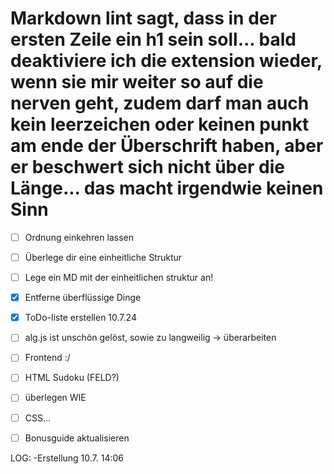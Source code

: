 # Markdown lint sagt, dass in der ersten Zeile ein h1 sein soll... bald deaktiviere ich die extension wieder, wenn sie mir weiter so auf die nerven geht, zudem darf man auch kein leerzeichen oder keinen punkt am ende der Überschrift haben, aber er beschwert sich nicht über die Länge... das macht irgendwie keinen Sinn

- [ ] Ordnung einkehren lassen
- [ ] Überlege dir eine einheitliche Struktur
- [ ] Lege ein MD mit der einheitlichen struktur an!
- [x] Entferne überflüssige Dinge
- [x] ToDo-liste erstellen 10.7.24

- [ ] alg.js ist unschön gelöst, sowie zu langweilig -> überarbeiten

- [ ] Frontend :/
- [ ] HTML Sudoku (FELD?)
- [ ] überlegen WIE

- [ ] CSS...
- [ ] Bonusguide aktualisieren

LOG:
-Erstellung 10.7. 14:06
